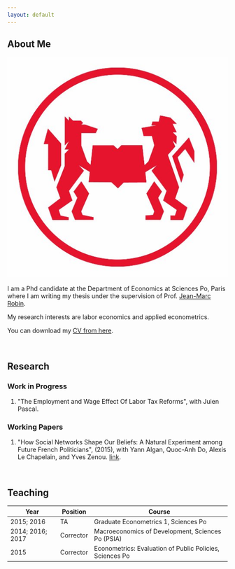 ```yaml
---
layout: default
---
```


## About Me

<img class="profile-picture" src="pipo.jpg">

I am a Phd candidate at the Department of Economics at Sciences Po, Paris where I am writing my thesis under the supervision of Prof. [Jean-Marc Robin](https://sites.google.com/site/jmarcrobin/).

My research interests are labor economics and applied econometrics.

You can download my [CV from here](CV.pdf).

&nbsp;

## Research

### Work in Progress

1. "The Employment and Wage Effect Of Labor Tax Reforms", with Juien Pascal.

### Working Papers

1. "How Social Networks Shape Our Beliefs: A Natural Experiment among Future French Politicians", (2015), with Yann Algan, Quoc-Anh Do, Alexis Le Chapelain, and Yves Zenou. [link](Network.pdf).

&nbsp;

## Teaching

Year | Position | Course
-----|-------|--------
2015; 2016 | TA | Graduate Econometrics 1, Sciences Po
2014; 2016; 2017 | Corrector | Macroeconomics of Development, Sciences Po (PSIA)
2015 | Corrector  | Econometrics: Evaluation of Public Policies, Sciences Po

&nbsp;
&nbsp;
&nbsp;
